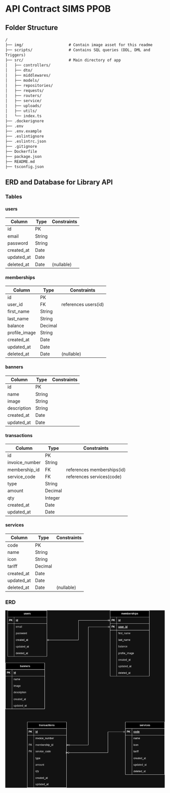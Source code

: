 # API Contract SIMS PPOB

## Folder Structure

```plaintext
/
├── img/                    # Contain image asset for this readme
├── scripts/                # Contains SQL queries (DDL, DML and Triggers)
├── src/                    # Main directory of app
│   ├── controllers/
│   ├── dto/
│   ├── middlewares/
│   ├── models/
│   ├── repositories/
│   ├── requests/
│   ├── routers/
│   ├── service/
│   ├── uploads/
│   ├── utils/
│   └── index.ts
├── .dockerignore
├── .env
├── .env.example
├── .eslintignore
├── .eslintrc.json
├── .gitignore
├── Dockerfile
├── package.json
├── README.md
├── tsconfig.json
```

## ERD and Database for Library API
### Tables

#### users
| Column     | Type   | Constraints    |
|------------|--------|----------------|
| id         | PK     |                |
| email      | String |                |
| password   | String |                |
| created_at | Date   |                |
| updated_at | Date   |                |
| deleted_at | Date   | (nullable)     |

#### memberships
| Column      | Type   | Constraints    |
|-------------|--------|----------------|
| id          | PK     |                |
| user_id     | FK     | references users(id) |
| first_name  | String |                |
| last_name   | String |                |
| balance     | Decimal|                |
| profile_image | String |             |
| created_at  | Date   |                |
| updated_at  | Date   |                |
| deleted_at  | Date   | (nullable)     |

#### banners
| Column     | Type   | Constraints    |
|------------|--------|----------------|
| id         | PK     |                |
| name       | String |                |
| image      | String |                |
| description| String |                |
| created_at | Date   |                |
| updated_at | Date   |                |

#### transactions
| Column         | Type    | Constraints    |
|----------------|---------|----------------|
| id             | PK      |                |
| invoice_number | String  |                |
| membership_id  | FK      | references memberships(id) |
| service_code   | FK      | references services(code) |
| type           | String  |                |
| amount         | Decimal |                |
| qty            | Integer |                |
| created_at     | Date    |                |
| updated_at     | Date    |                |

#### services
| Column     | Type   | Constraints    |
|------------|--------|----------------|
| code       | PK     |                |
| name       | String |                |
| icon       | String |                |
| tariff     | Decimal|                |
| created_at | Date   |                |
| updated_at | Date   |                |
| deleted_at | Date   | (nullable)     |

### ERD
![Diagram of ERD](https://raw.githubusercontent.com/taufiq30s/SIMS_PPOB/master/img/Nutech_SIMS_PPOB.png)

